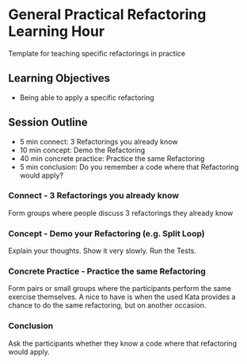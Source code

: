 # General Practical Refactoring Learning Hour

Template for teaching specific refactorings in practice

## Learning Objectives

- Being able to apply a specific refactoring

## Session Outline

- 5 min connect: 3 Refactorings you already know
- 10 min concept: Demo the Refactoring
- 40 min concrete practice: Practice the same Refactoring
- 5 min conclusion: Do you remember a code where that Refactoring would apply?

### Connect - 3 Refactorings you already know
Form groups where people discuss 3 refactorings they already know

### Concept - Demo your Refactoring (e.g. Split Loop)
Explain your thoughts.
Show it very slowly.
Run the Tests.

### Concrete Practice - Practice the same Refactoring
Form pairs or small groups where the participants perform the same exercise themselves.
A nice to have is when the used Kata provides a chance to do the same refactoring, but on another occasion.

### Conclusion
Ask the participants whether they know a code where that refactoring would apply.
